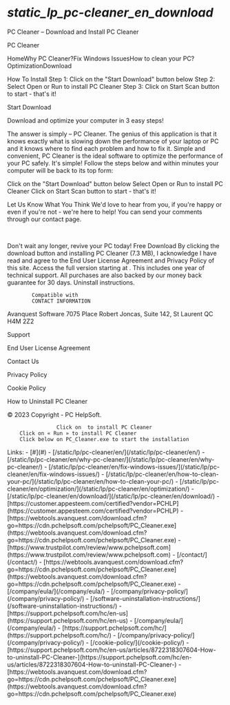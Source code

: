 # _static_lp_pc-cleaner_en_download_

<p>PC Cleaner – Download and Install PC Cleaner</p>
<p>PC Cleaner</p>
<p>HomeWhy PC Cleaner?Fix Windows IssuesHow to clean your PC?OptimizationDownload</p>
<p>How To Install
Step 1: Click on the "Start Download" button below
Step 2: Select Open or Run to install PC Cleaner
Step 3: Click on Start Scan button to start - that's it!</p>
<p>Start Download</p>
<p>Download and optimize your computer in 3 easy steps!</p>
<p>The answer is simply – PC Cleaner. The genius of this application is that it knows exactly what is slowing down the performance of your laptop or PC and it knows where to find each problem and how to fix it. Simple and convenient, PC Cleaner is the ideal software to optimize the performance of your PC safely.
It's simple! Follow the steps below and within minutes your computer will be back to its top form:</p>
<p>Click on the "Start Download" button below
Select Open or Run to install PC Cleaner
Click on Start Scan button to start - that's it!</p>
<p>Let Us Know What You Think
We'd love to hear from you, if you're happy or even if you're not - we're here to help! You can send your comments through our contact page.</p>
<p>﻿</p>
<p>Don't wait any longer, revive your PC today!
Free Download
By clicking the download button and installing PC Cleaner (7.3 MB), I acknowledge I have read and agree to the End User License Agreement and Privacy Policy of this site. Access the full version starting at  . This includes one year of technical support. All purchases are also backed by our money back guarantee for 30 days. Uninstall instructions.</p>
<pre><code>        Compatible with
        CONTACT INFORMATION
</code></pre>
<p>Avanquest Software
7075 Place Robert Joncas, Suite 142, St Laurent QC H4M 2Z2</p>
<p>Support</p>
<p>End User License Agreement</p>
<p>Contact Us</p>
<p>Privacy Policy</p>
<p>Cookie Policy</p>
<p>How to Uninstall PC Cleaner</p>
<p>© 2023 Copyright - PC HelpSoft.</p>
<pre><code>                Click on  to install PC Cleaner
    Click on « Run » to install PC Cleaner
    Click below on PC_Cleaner.exe to start the installation
</code></pre>
Links:
- [#](#)
- [/static/lp/pc-cleaner/en/](/static/lp/pc-cleaner/en/)
- [/static/lp/pc-cleaner/en/why-pc-cleaner/](/static/lp/pc-cleaner/en/why-pc-cleaner/)
- [/static/lp/pc-cleaner/en/fix-windows-issues/](/static/lp/pc-cleaner/en/fix-windows-issues/)
- [/static/lp/pc-cleaner/en/how-to-clean-your-pc/](/static/lp/pc-cleaner/en/how-to-clean-your-pc/)
- [/static/lp/pc-cleaner/en/optimization/](/static/lp/pc-cleaner/en/optimization/)
- [/static/lp/pc-cleaner/en/download/](/static/lp/pc-cleaner/en/download/)
- [https://customer.appesteem.com/certified?vendor=PCHLP](https://customer.appesteem.com/certified?vendor=PCHLP)
- [https://webtools.avanquest.com/download.cfm?go=https://cdn.pchelpsoft.com/pchelpsoft/PC_Cleaner.exe](https://webtools.avanquest.com/download.cfm?go=https://cdn.pchelpsoft.com/pchelpsoft/PC_Cleaner.exe)
- [https://www.trustpilot.com/review/www.pchelpsoft.com](https://www.trustpilot.com/review/www.pchelpsoft.com)
- [/contact/](/contact/)
- [https://webtools.avanquest.com/download.cfm?go=https://cdn.pchelpsoft.com/pchelpsoft/PC_Cleaner.exe](https://webtools.avanquest.com/download.cfm?go=https://cdn.pchelpsoft.com/pchelpsoft/PC_Cleaner.exe)
- [/company/eula/](/company/eula/)
- [/company/privacy-policy/](/company/privacy-policy/)
- [/software-uninstallation-instructions/](/software-uninstallation-instructions/)
- [https://support.pchelpsoft.com/hc/en-us](https://support.pchelpsoft.com/hc/en-us)
- [/company/eula/](/company/eula/)
- [https://support.pchelpsoft.com/hc/](https://support.pchelpsoft.com/hc/)
- [/company/privacy-policy/](/company/privacy-policy/)
- [/cookie-policy/](/cookie-policy/)
- [https://support.pchelpsoft.com/hc/en-us/articles/8722318307604-How-to-uninstall-PC-Cleaner-](https://support.pchelpsoft.com/hc/en-us/articles/8722318307604-How-to-uninstall-PC-Cleaner-)
- [https://webtools.avanquest.com/download.cfm?go=https://cdn.pchelpsoft.com/pchelpsoft/PC_Cleaner.exe](https://webtools.avanquest.com/download.cfm?go=https://cdn.pchelpsoft.com/pchelpsoft/PC_Cleaner.exe)